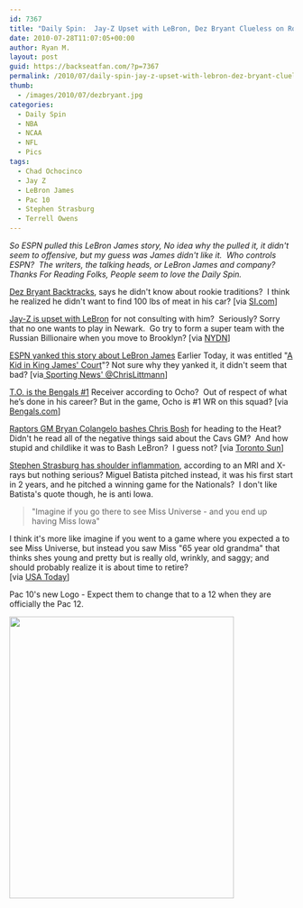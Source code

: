 ```yaml
---
id: 7367
title: "Daily Spin:  Jay-Z Upset with LeBron, Dez Bryant Clueless on Rookie Tradition, New Pac 10 Logo"
date: 2010-07-28T11:07:05+00:00
author: Ryan M.
layout: post
guid: https://backseatfan.com/?p=7367
permalink: /2010/07/daily-spin-jay-z-upset-with-lebron-dez-bryant-clueless-on-rookie-tradition-new-pac-10-logo/
thumb:
  - /images/2010/07/dezbryant.jpg
categories:
  - Daily Spin
  - NBA
  - NCAA
  - NFL
  - Pics
tags:
  - Chad Ochocinco
  - Jay Z
  - LeBron James
  - Pac 10
  - Stephen Strasburg
  - Terrell Owens
---
```


<div class="entry">
  <p>
    <em>So ESPN pulled this LeBron James story, No idea why the pulled it, it didn't seem to offensive, but my guess was James didn't like it.  Who controls ESPN?  The writers, the talking heads, or LeBron James and company? Thanks For Reading Folks, People seem to love the Daily Spin.</em>
  </p>

  <p>
    <a href="http://sportsillustrated.cnn.com/2010/football/nfl/07/27/cowboys.ap/index.html?eref=sihp">Dez Bryant Backtracks</a>, says he didn't know about rookie traditions?  I think he realized he didn't want to find 100 lbs of meat in his car? [via <a href="http://sportsillustrated.cnn.com/2010/football/nfl/07/27/cowboys.ap/index.html?eref=sihp">SI.com</a>]
  </p>

  <p>
    <a href="https://www.nydailynews.com/gossip/2010/07/28/2010-07-28_untitled__28lede2.html">Jay-Z is upset with LeBron</a> for not consulting with him?  Seriously? Sorry that no one wants to play in Newark.  Go try to form a super team with the Russian Billionaire when you move to Brooklyn? [via <a href="https://www.nydailynews.com/gossip/2010/07/28/2010-07-28_untitled__28lede2.html">NYDN</a>]
  </p>

  <p>
    <a href="http://img821.imageshack.us/img821/5829/bloglebronespn.jpg">ESPN yanked this story about LeBron James</a> Earlier Today, it was entitled "<a href="http://img821.imageshack.us/img821/5829/bloglebronespn.jpg">A Kid in King James' Court</a>"? Not sure why they yanked it, it didn't seem that bad? [via<a href="http://bit.ly/9l3QKW "> Sporting News' @ChrisLittmann</a>]
  </p>

  <p>
    <a href="https://www.bengals.com/news/article-1/Ocho-TO-No-1-receiver/603e2d36-cee9-4e8e-ae04-c691b8eab35a">T.O. is the Bengals #1</a> Receiver according to Ocho?  Out of respect of what he’s done in his career? But in the game, Ocho is #1 WR on this squad? [via <a href="https://www.bengals.com/news/article-1/Ocho-TO-No-1-receiver/603e2d36-cee9-4e8e-ae04-c691b8eab35a">Bengals.com</a>]
  </p>

  <p>
    <a href="https://www.torontosun.com/sports/basketball/2010/07/26/14836426.html">Raptors GM Bryan Colangelo bashes Chris Bosh</a> for heading to the Heat? Didn't he read all of the negative things said about the Cavs GM?  And how stupid and childlike it was to Bash LeBron?  I guess not? [via <a href="https://www.torontosun.com/sports/basketball/2010/07/26/14836426.html">Toronto Sun</a>]
  </p>

  <p>
    <a href="http://content.usatoday.com/communities/dailypitch/post/2010/07/strasburg-diagnosis-shoulder-inflamation/1">Stephen Strasburg has shoulder inflammation</a>, according to an MRI and X-rays but nothing serious? Miguel Batista pitched instead, it was his first start in 2 years, and he pitched a winning game for the Nationals?  I don't like Batista's quote though, he is anti Iowa.
  </p>

  <blockquote>
    <p>
      "Imagine if you go there to see Miss Universe - and you end up having Miss Iowa"
    </p>
  </blockquote>

  <p>
    I think it's more like imagine if you went to a game where you expected a to see Miss Universe, but instead you saw Miss "65 year old grandma" that thinks shes young and pretty but is really old, wrinkly, and saggy; and should probably realize it is about time to retire?<br /> [via <a href="http://content.usatoday.com/communities/dailypitch/post/2010/07/strasburg-diagnosis-shoulder-inflamation/1">USA Today</a>]
  </p>

  <p>
    Pac 10's new Logo - Expect them to change that to a 12 when they are officially the Pac 12.
  </p>

  <p>
    <a href="/images/2010/07/newpac10logo.jpg"><img class="aligncenter size-full wp-image-7378" title="newpac10logo" src="/images/2010/07/newpac10logo.jpg" alt="" width="398" height="500" srcset="/images/2010/07/newpac10logo.jpg 398w, /images/2010/07/newpac10logo-238x300.jpg 238w" sizes="(max-width: 398px) 100vw, 398px" /></a>
  </p>
</div>
